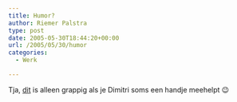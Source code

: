 ```yaml
---
title: Humor?
author: Riemer Palstra
type: post
date: 2005-05-30T18:44:20+00:00
url: /2005/05/30/humor
categories:
  - Werk

---
```

Tja, [dit][1] is alleen grappig als je Dimitri soms een handje meehelpt 😉

 [1]: http://www.dimitri.org/?itemid=517